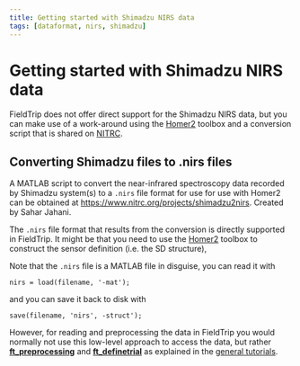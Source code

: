 ```yaml
---
title: Getting started with Shimadzu NIRS data
tags: [dataformat, nirs, shimadzu]
---
```


# Getting started with Shimadzu NIRS data

FieldTrip does not offer direct support for the Shimadzu NIRS data, but you can make use of a work-around using the [Homer2](https://www.nitrc.org/projects/homer2) toolbox and a conversion script that is shared on [NITRC](https://www.nitrc.org).

## Converting Shimadzu files to .nirs files

A MATLAB script to convert the near-infrared spectroscopy data recorded by Shimadzu system(s) to a `.nirs` file format for use for use with Homer2 can be obtained at <https://www.nitrc.org/projects/shimadzu2nirs>. Created by Sahar Jahani.

The `.nirs` file format that results from the conversion is directly supported in FieldTrip. It might be that you need to use the [Homer2](https://www.nitrc.org/projects/homer2) toolbox to construct the sensor definition (i.e. the SD structure),

Note that the `.nirs` file is a MATLAB file in disguise, you can read it with

    nirs = load(filename, '-mat');
    
and you can save it back to disk with
    
    save(filename, 'nirs', -struct');    

However, for reading and preprocessing the data in FieldTrip you would normally not use this low-level approach to access the data, but rather **[ft_preprocessing](/reference/ft_preprocessing)** and **[ft_definetrial](/reference/ft_definetrial)** as explained in the [general tutorials](/tutorial).

